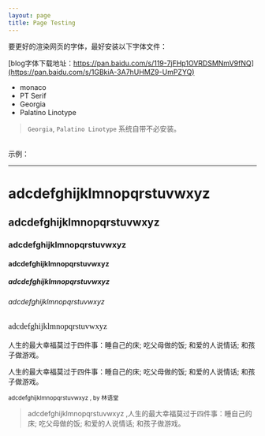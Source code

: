 ```yaml
---
layout: page
title: Page Testing
---
```


要更好的渲染网页的字体，最好安装以下字体文件：

[blog字体下载地址：https://pan.baidu.com/s/119-7jFHp1OVRDSMNmV9fNQ](https://pan.baidu.com/s/1GBkiA-3A7hUHMZ9-UmPZYQ)

- monaco
- PT Serif
- Georgia           
- Palatino Linotype

> `Georgia`, `Palatino Linotype` 系统自带不必安装。

<br>
<!-- <img src="/assets/hxy.jpg" alt="bella-and-me" style="margin: 0"><br> -->
示例：

---
<h1> adcdefghijklmnopqrstuvwxyz </h1>

<h2> adcdefghijklmnopqrstuvwxyz </h2>

<h3> adcdefghijklmnopqrstuvwxyz </h3>

<h4> adcdefghijklmnopqrstuvwxyz </h4>

<h5> adcdefghijklmnopqrstuvwxyz </h5>

<h6> adcdefghijklmnopqrstuvwxyz </h6>

<p style="font-family: monaco; font-size: 1.2em;"> adcdefghijklmnopqrstuvwxyz </p>

<p>人生的最大幸福莫过于四件事：睡自己的床; 吃父母做的饭; 和爱的人说情话; 和孩子做游戏。</p>

<p style="font-size: 1em;">人生的最大幸福莫过于四件事：睡自己的床; 吃父母做的饭; 和爱的人说情话; 和孩子做游戏。</p>

<small>adcdefghijklmnopqrstuvwxyz , by 林语堂 </small>

> adcdefghijklmnopqrstuvwxyz ,人生的最大幸福莫过于四件事：睡自己的床; 吃父母做的饭; 和爱的人说情话; 和孩子做游戏。


